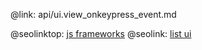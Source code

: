 @link: api/ui.view_onkeypress_event.md

@seolinktop: [js frameworks](https://webix.com)
@seolink: [list ui](https://webix.com/widget/list/)